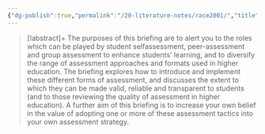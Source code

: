 ```yaml
---
{"dg-publish":true,"permalink":"/20-literature-notes/race2001/","title":"A briefing on self, peer and group assessment","tags":["group-assessment","peer-assessment","self-assessment"],"noteIcon":"1","created":"Aug 30, 2024 17:34","updated":"Sep 12, 2024 23:24"}
---
```



> [!abstract]+
> The purposes of this briefing are to alert you to the roles which can be played by student selfassessment, peer-assessment and group assessment to enhance students’ learning, and to diversify the range of assessment approaches and formats used in higher education. The briefing explores how to introduce and implement these different forms of assessment, and discusses the extent to which they can be made valid, reliable and transparent to students (and to those reviewing the quality of assessment in higher education). A further aim of this briefing is to increase your own belief in the value of adopting one or more of these assessment tactics into your own assessment strategy.
